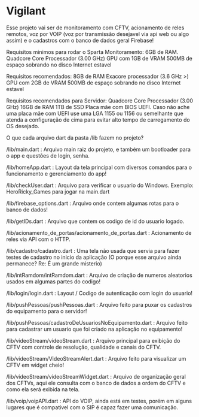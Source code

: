 # Vigilant


Esse projeto vai ser de monitoramento com CFTV, acionamento de reles remotos, voz por VOIP (voz por transmissão desejavel via api web ou algo assim) e o cadastros com o banco de dados geral Firebase!

Requisitos minimos para rodar o Sparta Monitoramento:
6GB de RAM.
Quadcore Core Processador (3.00 GHz)
GPU com 1GB de VRAM
500MB de espaço sobrando no disco
Internet estavel

Requisitos recomendados:
8GB de RAM
Exacore processador (3.6 GHz >)
GPU com 2GB de VRAM
500MB de espaço sobrando no disco
Internet estavel

Requisitos recomendados para Servidor:
Quadcore Core Processador (3.00 GHz)
16GB de RAM
1TB de SSD
Placa mãe com BIOS UEFI.
Caso não ache uma placa mãe com UEFI use uma LGA 1155 ou 1156 ou semelhante que atenda a configuração de cima para evitar alto tempo de carregamento do OS desejado.

O que cada arquivo dart da pasta /lib fazem no projeto?

/lib/main.dart : Arquivo main raiz do projeto, e também um bootloader para o app e questões de login, senha.

/lib/homeApp.dart : Layout da tela principal com diversos comandos para o funcionamento e gerenciamento do app!

/lib/checkUser.dart : Arquivo para verificar o usuario do Windows. Exemplo: HeroRicky_Games para jogar na main.dart

/lib/firebase_options.dart : Arquivo onde contem algumas rotas para o banco de dados!

/lib/getIDs.dart : Arquivo que contem os codigo de id do usuario logado.

/lib/acionamento_de_portas/acionamento_de_portas.dart : Acionamento de reles via API com o HTTP.

/lib/cadastro/cadastro.dart : Uma tela não usada que servia para fazer testes de cadastro no inicio da aplicação (O porque esse arquivo ainda permanece? Re: É um grande misterio)

/lib/intRamdom/intRamdom.dart : Arquivo de criação de numeros aleatorios usados em algumas partes do codigo!

/lib/login/login.dart : Layout / Codigo de autenticação com login do usuario!

/lib/pushPessoas/pushPessoas.dart : Arquivo feito para puxar os cadastros do equipamento para o servidor!

/lib/pushPessoas/cadastroDeUsuariosNoEquipamento.dart : Arquivo feito para cadastrar um usuario que foi criado na aplicação no equipamento!

/lib/videoStream/videoStream.dart : Arquivo principal para exibição do CFTV com controle de resolução, qualidade e canais do CFTV.

/lib/videoStream/VideoStreamAlert.dart : Arquivo feito para visualizar um CFTV em widget cheio!

/lib/videoStream/videoStreamWidget.dart : Arquivo de organização geral dos CFTVs, aqui ele consulta com o banco de dados a ordem do CFTV e como ela será exibida na tela.

/lib/voip/voipAPI.dart : API do VOIP, ainda está em testes, porém em alguns lugares que é compativel com o SIP é capaz fazer uma comunicação.